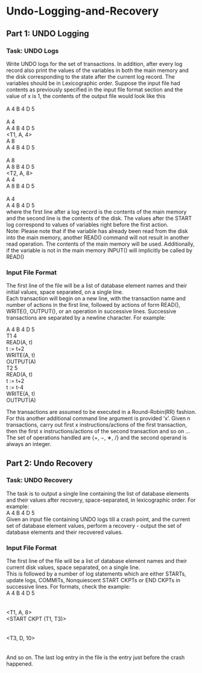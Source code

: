 # Undo-Logging-and-Recovery
## Part 1: UNDO Logging
### Task: UNDO Logs
Write UNDO logs for the set of transactions. In addition, after every log record also print the
values of the variables in both the main memory and the disk corresponding to the state
after the current log record. The variables should be in Lexicographic order.
Suppose the input file had contents as previously specified in the input file format section
and the value of x is 1, the contents of the output file would look like this<br />
<START T1><br />
A 4 B 4 D 5<br />
<START T2><br />
A 4<br />
A 4 B 4 D 5<br />
<T1, A, 4><br />
A 8<br />
A 4 B 4 D 5<br />
<COMMIT T1><br />
A 8<br />
A 8 B 4 D 5<br />
<T2, A, 8><br />
A 4<br />
A 8 B 4 D 5<br />
<COMMIT T2><br />
A 4<br />
A 4 B 4 D 5<br />
where the first line after a log record is the contents of the main memory and the second line
is the contents of the disk. The values after the START log correspond to values of variables
right before the first action.<br />
Note: Please note that if the variable has already been read from the disk into the main
memory, another READ() command will not result in another read operation. The contents
of the main memory will be used. Additionally, if the variable is not in the main memory
INPUT() will implicitly be called by READ()

### Input File Format
The first line of the file will be a list of database element names and their initial values, space
separated, on a single line.<br />
Each transaction will begin on a new line, with the transaction name and number of actions
in the first line, followed by actions of form READ(), WRITE(), OUTPUT(), or an operation in
successive lines. Successive transactions are separated by a newline character. For example:<br />

A 4 B 4 D 5<br />
T1 4<br />
READ(A, t)<br />
t := t+2<br />
WRITE(A, t)<br />
OUTPUT(A)<br />
T2 5<br />
READ(A, t)<br />
t := t+2<br />
t := t-4<br />
WRITE(A, t)<br />
OUTPUT(A)<br />

The transactions are assumed to be executed in a Round-Robin(RR) fashion. For this another additional command line argument is provided ’x’. Given n transactions, carry out
first x instructions/actions of the first transaction, then the first x instructions/actions of the second transaction and so on ...
The set of operations handled are {+, −, ∗, /} and the second operand is always
an integer.

## Part 2: Undo Recovery
### Task: UNDO Recovery
The task is to output a single line containing the list of database elements and their values
after recovery, space-separated, in lexicographic order. For example:<br />
A 4 B 4 D 5<br />
Given an input file containing UNDO logs till a crash point, and the current set of database
element values, perform a recovery - output the set of database elements and their recovered
values.
### Input File Format
The first line of the file will be a list of database element names and their current disk values,
space separated, on a single line.<br />
This is followed by a number of log statements which are either STARTs, update logs, COMMITs,
Nonquiescent START CKPTs or END CKPTs in successive lines. For formats, check the example:<br />
A 4 B 4 D 5<br />
<START T1><br />
<START T3><br />
<T1, A, 8><br />
<START CKPT (T1, T3)><br />
<START T2><br />
<COMMIT T1><br />
<T3, D, 10><br />
<COMMIT T3><br />
<END CKPT><br />
And so on. The last log entry in the file is the entry just before the crash happened.

